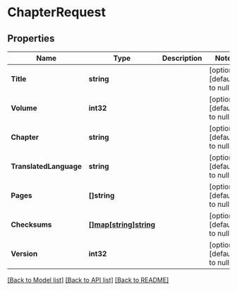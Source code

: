 # ChapterRequest

## Properties
Name | Type | Description | Notes
------------ | ------------- | ------------- | -------------
**Title** | **string** |  | [optional] [default to null]
**Volume** | **int32** |  | [optional] [default to null]
**Chapter** | **string** |  | [optional] [default to null]
**TranslatedLanguage** | **string** |  | [optional] [default to null]
**Pages** | **[]string** |  | [optional] [default to null]
**Checksums** | [**[]map[string]string**](map.md) |  | [optional] [default to null]
**Version** | **int32** |  | [optional] [default to null]

[[Back to Model list]](../README.md#documentation-for-models) [[Back to API list]](../README.md#documentation-for-api-endpoints) [[Back to README]](../README.md)

